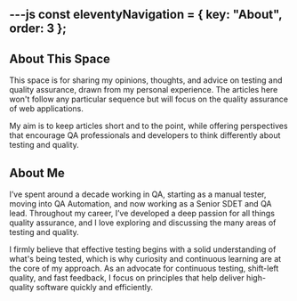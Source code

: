 ---js
const eleventyNavigation = {
	key: "About",
	order: 3
};
---

## About This Space

This space is for sharing my opinions, thoughts, and advice on testing and quality assurance, drawn from my personal experience. The articles here won't follow any particular sequence but will focus on the quality assurance of web applications. 

My aim is to keep articles short and to the point, while offering perspectives that encourage QA professionals and developers to think differently about testing and quality.

## About Me

I’ve spent around a decade working in QA, starting as a manual tester, moving into QA Automation, and now working as a Senior SDET and QA lead. Throughout my career, I’ve developed a deep passion for all things quality assurance, and I love exploring and discussing the many areas of testing and quality.

I firmly believe that effective testing begins with a solid understanding of what's being tested, which is why curiosity and continuous learning are at the core of my approach. As an advocate for continuous testing, shift-left quality, and fast feedback, I focus on principles that help deliver high-quality software quickly and efficiently.